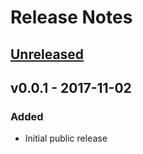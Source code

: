 # Release Notes

## [Unreleased]


## v0.0.1 - 2017-11-02
### Added
 * Initial public release

[Unreleased]: https://github.com/energymon/energymon-jni/compare/v0.0.1...HEAD
